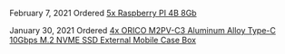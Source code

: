 February 7, 2021
Ordered [5x Raspberry PI 4B 8Gb](https://www.pishop.us/product/raspberry-pi-4-model-b-8gb/)


January 30, 2021
Ordered [4x ORICO M2PV-C3 Aluminum Alloy Type-C 10Gbps M.2 NVME SSD External Mobile Case Box](https://www.ebay.com/sch/ORICO+M2PV-C3)